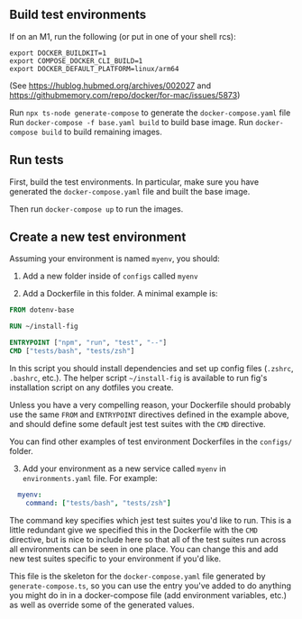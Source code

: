 ## Build test environments

If on an M1, run the following (or put in one of your shell rcs):
```
export DOCKER_BUILDKIT=1
export COMPOSE_DOCKER_CLI_BUILD=1
export DOCKER_DEFAULT_PLATFORM=linux/arm64 
```

(See https://hublog.hubmed.org/archives/002027 and https://githubmemory.com/repo/docker/for-mac/issues/5873)

Run `npx ts-node generate-compose` to generate the `docker-compose.yaml`
file
Run `docker-compose -f base.yaml build` to build base image.
Run `docker-compose build` to build remaining images.

## Run tests

First, build the test environments. In particular, make sure you have generated the
`docker-compose.yaml` file and built the base image.

Then run `docker-compose up` to run the images.

## Create a new test environment

Assuming your environment is named `myenv`, you should:

1. Add a new folder inside of `configs` called `myenv`

2. Add a Dockerfile in this folder. A minimal example is:
```Dockerfile
FROM dotenv-base

RUN ~/install-fig

ENTRYPOINT ["npm", "run", "test", "--"]
CMD ["tests/bash", "tests/zsh"]
```
In this script you should install dependencies and set up config files
(`.zshrc`, `.bashrc`, etc.). The helper script `~/install-fig` is
available to run fig's installation script on any dotfiles you create.

Unless you have a very compelling reason, your Dockerfile should probably
use the same `FROM` and `ENTRYPOINT` directives defined in the example
above, and should define some default jest test suites with the `CMD` directive.

You can find other examples of test environment Dockerfiles in the `configs/` folder.

3. Add your environment as a new service called `myenv` in
`environments.yaml` file. For example:
```yaml
  myenv:
    command: ["tests/bash", "tests/zsh"]
```

The command key specifies which jest test suites you'd like to run. This
is a little redundant give we specified this in the Dockerfile with the
`CMD` directive, but is nice to include here so that all of the test
suites run across all environments can be seen in one place. You can
change this and add new test suites
specific to your environment if you'd like.

This file is the skeleton for the `docker-compose.yaml` file generated by
`generate-compose.ts`, so you can use the entry you've added to do
anything you might do in in a docker-compose file (add environment
variables, etc.) as well as override some of the generated values.

